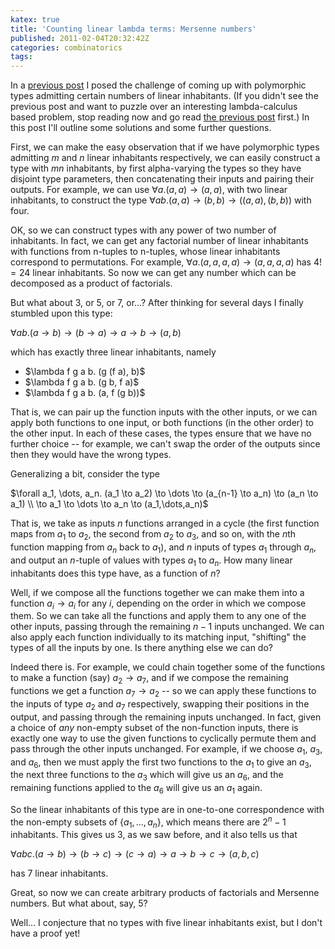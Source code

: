 ```yaml
---
katex: true
title: 'Counting linear lambda terms: Mersenne numbers'
published: 2011-02-04T20:32:42Z
categories: combinatorics
tags: 
---
```


In a <a href="https://byorgey.github.io/blog/posts/2011/01/26/counting-linear-lambda-terms.html">previous post</a> I posed the challenge of coming up with polymorphic types admitting certain numbers of linear inhabitants.  (If you didn't see the previous post and want to puzzle over an interesting lambda-calculus based problem, stop reading now and go read <a href="https://byorgey.github.io/blog/posts/2011/01/26/counting-linear-lambda-terms.html">the previous post</a> first.)  In this post I'll outline some solutions and some further questions.

First, we can make the easy observation that if we have polymorphic types admitting $m$ and $n$ linear inhabitants respectively, we can easily construct a type with $mn$ inhabitants, by first alpha-varying the types so they have disjoint type parameters, then concatenating their inputs and pairing their outputs.  For example, we can use $\forall a. (a,a) \to (a,a)$, with two linear inhabitants, to construct the type $\forall a b. (a,a) \to (b,b) \to ((a,a),(b,b))$ with four.

OK, so we can construct types with any power of two number of inhabitants.  In fact, we can get any factorial number of linear inhabitants with functions from n-tuples to n-tuples, whose linear inhabitants correspond to permutations.  For example, $\forall a. (a,a,a,a) \to (a,a,a,a)$ has $4! = 24$ linear inhabitants.  So now we can get any number which can be decomposed as a product of factorials.

But what about 3, or 5, or 7, or...?  After thinking for several days I finally stumbled upon this type:

$\forall a b. (a \to b) \to (b \to a) \to a \to b \to (a,b)$

which has exactly three linear inhabitants, namely
<ul>
	<li>$\lambda f g a b. (g (f a), b)$</li>
	<li>$\lambda f g a b. (g b, f a)$</li>
	<li>$\lambda f g a b. (a, f (g b))$</li>
</ul>

That is, we can pair up the function inputs with the other inputs, or we can apply both functions to one input, or both functions (in the other order) to the other input.  In each of these cases, the types ensure that we have no further choice -- for example, we can't swap the order of the outputs since then they would have the wrong types.

Generalizing a bit, consider the type

$\forall a_1, \dots, a_n. (a_1 \to a_2) \to \dots \to (a_{n-1} \to a_n) \to (a_n \to a_1) \\ \to a_1 \to \dots \to a_n \to (a_1,\dots,a_n)$

That is, we take as inputs $n$ functions arranged in a cycle (the first function maps from $a_1$ to $a_2$, the second from $a_2$ to $a_3$, and so on, with the $n$th function mapping from $a_n$ back to $a_1$), and $n$ inputs of types $a_1$ through $a_n$, and output an $n$-tuple of values with types $a_1$ to $a_n$.  How many linear inhabitants does this type have, as a function of $n$?

Well, if we compose all the functions together we can make them into a function $a_i \to a_i$ for any $i$, depending on the order in which we compose them.  So we can take all the functions and apply them to any one of the other inputs, passing through the remaining $n-1$ inputs unchanged.  We can also apply each function individually to its matching input, "shifting" the types of all the inputs by one.  Is there anything else we can do?

Indeed there is.  For example, we could chain together some of the functions to make a function (say) $a_2 \to a_7$, and if we compose the remaining functions we get a function $a_7 \to a_2$ -- so we can apply these functions to the inputs of type $a_2$ and $a_7$ respectively, swapping their positions in the output, and passing through the remaining inputs unchanged.  In fact, given a choice of <i>any</i> non-empty subset of the non-function inputs, there is exactly one way to use the given functions to cyclically permute them and pass through the other inputs unchanged.  For example, if we choose $a_1$, $a_3$, and $a_6$, then we must apply the first two functions to the $a_1$ to give an $a_3$, the next three functions to the $a_3$ which will give us an $a_6$, and the remaining functions applied to the $a_6$ will give us an $a_1$ again.

So the linear inhabitants of this type are in one-to-one correspondence with the non-empty subsets of $\{a_1, \dots, a_n\}$, which means there are $2^n - 1$ inhabitants.  This gives us 3, as we saw before, and it also tells us that

$\forall a b c. (a \to b) \to (b \to c) \to (c \to a) \to a \to b \to c \to (a,b,c)$

has 7 linear inhabitants.

Great, so now we can create arbitrary products of factorials and Mersenne numbers.  But what about, say, 5?

Well... I conjecture that no types with five linear inhabitants exist, but I don't have a proof yet!

